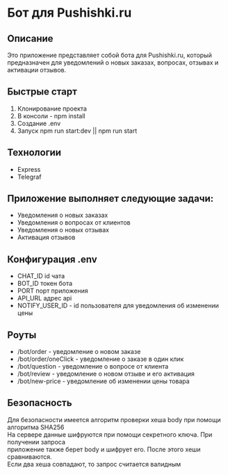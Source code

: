 # Бот для Pushishki.ru

## Описание
Это приложение представляет собой бота для Pushishki.ru, который предназначен для уведомлений о новых заказах, вопросах, отзывах и активации отзывов.

## Быстрые старт
1. Клонирование проекта
2. В консоли - npm install
3. Создание .env
4. Запуск npm run start:dev || npm run start

## Технологии
- Express
- Telegraf

## Приложение выполняет следующие задачи:
- Уведомления о новых заказах
- Уведомления о вопросах от клиентов
- Уведомления о новых отзывах
- Активация отзывов

## Конфигурация .env
- CHAT_ID id чата
- BOT_ID токен бота
- PORT порт приложения
- API_URL адрес api
- NOTIFY_USER_ID - id пользователя для уведомления об изменении цены

## Роуты
- /bot/order - уведомление о новом заказе
- /bot/order/oneClick - уведомление о заказе в один клик
- /bot/question - уведомление о вопросе от клиента
- /bot/review - уведомление о новом отзыве и его активация
- /bot/new-price - уведомление об изменении цены товара

## Безопасность
Для безопасности имеется алгоритм проверки хеша body при помощи алгоритма SHA256  
На сервере данные шифруются при помощи секретного ключа. При получении запроса  
приложение также берет body и шифрует его. После этого хеши сравниваются.  
Если два хеша совпадают, то запрос считается валидным